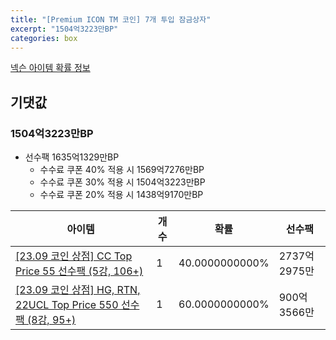 ```yaml
---
title: "[Premium ICON TM 코인] 7개 투입 잠금상자"
excerpt: "1504억3223만BP"
categories: box
---
```

[넥슨 아이템 확률 정보](http://iteminfo.nexon.com/probability/fo4?sn=7394)

## 기댓값
### 1504억3223만BP
  - 선수팩 1635억1329만BP
    - 수수료 쿠폰 40% 적용 시 1569억7276만BP
    - 수수료 쿠폰 30% 적용 시 1504억3223만BP
    - 수수료 쿠폰 20% 적용 시 1438억9170만BP


|아이템|개수|확률|선수팩|
|---|---|---|---|
|[[23.09 코인 상점] CC Top Price 55 선수팩 (5강, 106+)](/player/7379)|1|40.0000000000%|2737억2975만|
|[[23.09 코인 상점] HG, RTN, 22UCL Top Price 550 선수팩 (8강, 95+)](/player/7380)|1|60.0000000000%|900억3566만|
